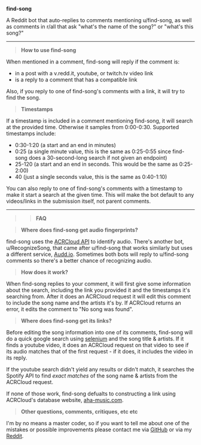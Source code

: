 **find-song**

A Reddit bot that auto-replies to comments mentioning u/find-song, as well as comments in r/all that ask "what's the name of the song?" or "what's this song?"


*****

>**How to use find-song**

When mentioned in a comment, find-song will reply if the comment is:

- in a post with a v.redd.it, youtube, or twitch.tv video link
- is a reply to a comment that has a compatible link

Also, if you reply to one of find-song's comments with a link, it will try to find the song.

>**Timestamps**

If a timestamp is included in a comment mentioning find-song, it will search at the provided time. Otherwise it samples from 0:00-0:30. Supported timestamps include:
- 0:30-1:20 (a start and an end in minutes)
- 0:25 (a single minute value, this is the same as 0:25-0:55 since find-song does a 30-second-long search if not given an endpoint)
- 25-120 (a start and an end in seconds. This would be the same as 0:25-2:00)
- 40 (just a single seconds value, this is the same as 0:40-1:10)

You can also reply to one of find-song's comments with a timestamp to make it start a search at the given time. This will make the bot default to any videos/links in the submission itself, not parent comments. 
******
>>**FAQ**

>**Where does find-song get audio fingerprints?**

find-song uses the [ACRCloud API](https://www.acrcloud.com/) to identify audio. There's another bot, u/RecognizeSong, that came after u/find-song that works similarly but uses a different service, [Audd.io](https://audd.io/). Sometimes both bots will reply to u/find-song comments so there's a better chance of recognizing audio.

>**How does it work?**

When find-song replies to your comment, it will first give some information about the search, including the link you provided it and the timestamps it's searching from. After it does an ACRCloud request it will edit this comment to include the song name and the artists it's by. If ACRCloud returns an error, it edits the comment to "No song was found".

>**Where does find-song get its links?**

Before editing the song information into one of its comments, find-song will do a quick google search using [selenium](https://selenium-python.readthedocs.io/installation.html)  and the song title & artists. If it finds a youtube video, it does an ACRCloud request on that video to see if its audio matches that of the first request - if it does, it includes the video in its reply.

If the youtube search didn't yield any results or didn't match, it searches the Spotify API to find *exact matches* of the song name & artists from the ACRCloud request.

If none of those work, find-song defualts to constructing a link using ACRCloud's database website, [aha-music.com](https://www.aha-music.com/7427816c27a56f58692975dcb6e5c0fe/Rick_Astley-Never_Gonna_Give_You_Up-7427816c27a56f58692975dcb6e5c0fe?utm_source=chrome&utm_medium=extension).

>**Other questions, comments, critiques, etc etc**

I'm by no means a master coder, so if you want to tell me about one of the mistakes or possible improvements please contact me via [GitHub](https://github.com/mike-fmh/find-song) or via my [Reddit](https://www.reddit.com/message/compose?to=Fhyke&subject=contact%20about%20find-song).
